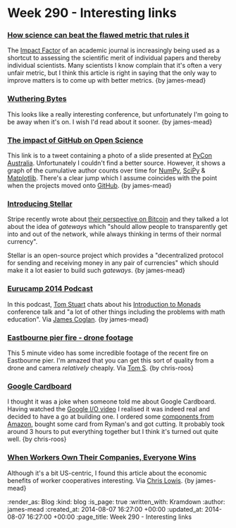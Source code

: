 Week 290 - Interesting links
============================

### [How science can beat the flawed metric that rules it](https://theconversation.com/how-science-can-beat-the-flawed-metric-that-rules-it-29606)

The [Impact Factor](http://en.wikipedia.org/wiki/Impact_factor) of an academic journal is increasingly being used as a shortcut to assessing the scientific merit of individual papers and thereby individual scientists. Many scientists I know complain that it's often a very unfair metric, but I think this article is right in saying that the only way to improve matters is to come up with better metrics. {by james-mead}


### [Wuthering Bytes](http://wutheringbytes.com/)

This looks like a really interesting conference, but unfortunately I'm going to be away when it's on. I wish I'd read about it sooner. {by james-mead}


### [The impact of GitHub on Open Science](https://twitter.com/jnuneziglesias/status/494985619798368259/)

This link is to a tweet containing a photo of a slide presented at [PyCon Australia](http://2014.pycon-au.org/). Unfortunately I couldn't find a better source. However, it shows a graph of the cumulative author counts over time for [NumPy](http://www.numpy.org/), [SciPy](http://www.scipy.org/) & [Matplotlib](http://matplotlib.org/). There's a clear jump which I assume coincides with the point when the projects moved onto [GitHub](https://github.com/). {by james-mead}


### [Introducing Stellar](https://www.stellar.org/blog/introducing-stellar/)

Stripe recently wrote about [their perspective on Bitcoin](https://stripe.com/blog/bitcoin-the-stripe-perspective) and they talked a lot about the idea of _gateways_ which "should allow people to transparently get into and out of the network, while always thinking in terms of their normal currency".

Stellar is an open-source project which provides a "decentralized protocol for sending and receiving money in any pair of currencies" which should make it a lot easier to build such _gateways_. {by james-mead}


### [Eurucamp 2014 Podcast](http://2014.eurucamp.org/podcast/#TCC003)

In this podcast, [Tom Stuart](http://codon.com/) chats about his [Introduction to Monads](http://2014.eurucamp.org/speakers/#tom-stuart) conference talk and "a lot of other things including the problems with math education". Via [James Coglan](http://jcoglan.com/). {by james-mead}


### [Eastbourne pier fire - drone footage](https://vimeo.com/102174078)

This 5 minute video has some incredible footage of the recent fire on Eastbourne pier. I'm amazed that you can get this sort of quality from a drone and camera _relatively_ cheaply. Via [Tom S](http://codon.com). {by chris-roos}


### [Google Cardboard](https://developers.google.com/cardboard/)

I thought it was a joke when someone told me about Google Cardboard. Having watched the [Google I/O video](https://www.youtube.com/watch?v=DFog2gMnm44) I realised it was indeed real and decided to have a go at building one. I ordered some [components from Amazon](http://www.amazon.co.uk/AM-CARDBOARD%C2%AE-Complete-Cardboard-Project/dp/B00LM36DUK), bought some card from Ryman's and got cutting. It probably took around 3 hours to put everything together but I think it's turned out quite well. {by chris-roos}


### [When Workers Own Their Companies, Everyone Wins](http://www.newrepublic.com/article/118933/economic-benefits-coop)

Although it's a bit US-centric, I found this article about the economic benefits of worker cooperatives interesting. Via [Chris Lowis](http://chrislowis.co.uk/). {by james-mead}


:render_as: Blog
:kind: blog
:is_page: true
:written_with: Kramdown
:author: james-mead
:created_at: 2014-08-07 16:27:00 +00:00
:updated_at: 2014-08-07 16:27:00 +00:00
:page_title: Week 290 - Interesting links

